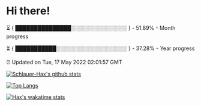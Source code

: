 # Hi there!

⏳ { ███████████████░░░░░░░░░░░░░░░ } - 51.89% - Month progress

⏳ { ███████████░░░░░░░░░░░░░░░░░░░ } - 37.28% - Year progress

⏰ Updated on Tue, 17 May 2022 02:01:57 GMT


[![Schlauer-Hax's github stats](https://github-readme-stats.vercel.app/api?username=Schlauer-Hax&show_icons=true&theme=dark&count_private=true)](https://github.com/Schlauer-Hax)


[![Top Langs](https://github-readme-stats.vercel.app/api/top-langs/?username=Schlauer-Hax&layout=compact&theme=dark)](https://github.com/Schlauer-Hax?tab=repositories)


[![Hax's wakatime stats](https://github-readme-stats.vercel.app/api/wakatime?username=Hax&theme=dark)](https://wakatime.com/@Hax)

